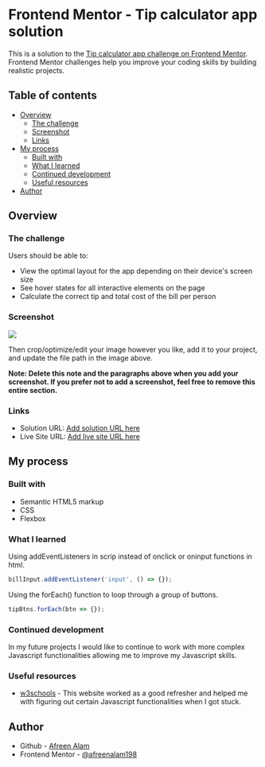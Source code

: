 # Frontend Mentor - Tip calculator app solution

This is a solution to the [Tip calculator app challenge on Frontend Mentor](https://www.frontendmentor.io/challenges/tip-calculator-app-ugJNGbJUX). Frontend Mentor challenges help you improve your coding skills by building realistic projects.

## Table of contents

- [Overview](#overview)
  - [The challenge](#the-challenge)
  - [Screenshot](#screenshot)
  - [Links](#links)
- [My process](#my-process)
  - [Built with](#built-with)
  - [What I learned](#what-i-learned)
  - [Continued development](#continued-development)
  - [Useful resources](#useful-resources)
- [Author](#author)


## Overview

### The challenge

Users should be able to:

- View the optimal layout for the app depending on their device's screen size
- See hover states for all interactive elements on the page
- Calculate the correct tip and total cost of the bill per person

### Screenshot

![](./screenshot.jpg)

Then crop/optimize/edit your image however you like, add it to your project, and update the file path in the image above.

**Note: Delete this note and the paragraphs above when you add your screenshot. If you prefer not to add a screenshot, feel free to remove this entire section.**

### Links

- Solution URL: [Add solution URL here](https://your-solution-url.com)
- Live Site URL: [Add live site URL here](https://your-live-site-url.com)

## My process

### Built with

- Semantic HTML5 markup
- CSS 
- Flexbox


### What I learned

Using addEventListeners in scrip instead of onclick or oninput functions in html.

```js
billInput.addEventListener('input', () => {});
```

Using the forEach() function to loop through a group of buttons.

```js
tipBtns.forEach(btn => {});
```

### Continued development

In my future projects I would like to continue to work with more complex Javascript functionalities allowing me to improve my Javascript skills.


### Useful resources

- [w3schools](https://www.w3schools.com/js/default.asp) - This website worked as a good refresher and helped me with figuring out certain Javascript functionalities when I got stuck.


## Author

- Github - [Afreen Alam](https://github.com/afreenalam198)
- Frontend Mentor - [@afreenalam198](https://www.frontendmentor.io/profile/afreenalam198)



